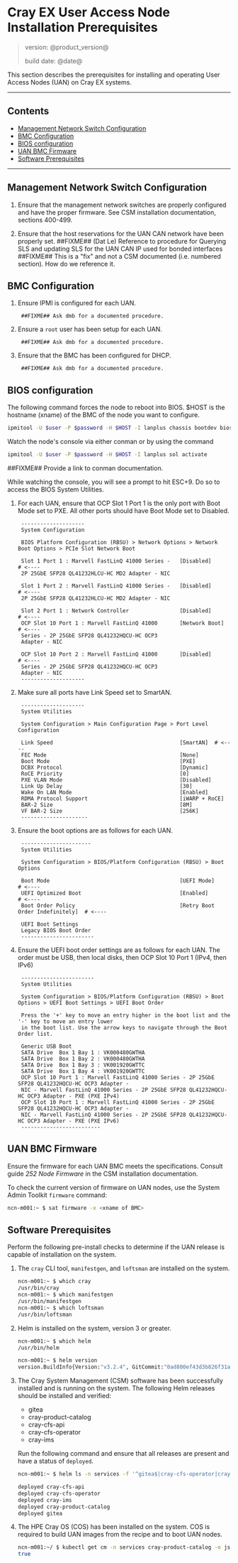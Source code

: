 # Cray EX User Access Node Installation Prerequisites

> version: @product_version@
>
> build date: @date@

This section describes the prerequisites for installing and operating User
Access Nodes (UAN) on Cray EX systems.

---

## Contents

* [Management Network Switch Configuration](#switchprereq)
* [BMC Configuration](#bmcconfig)
* [BIOS configuration](#biosconfig)
* [UAN BMC Firmware](#uanfw)
* [Software Prerequisites](#swprereq)

---

<a name="switchprereq"></a>
## Management Network Switch Configuration

1. Ensure that the management network switches are properly configured and have
   the proper firmware. See CSM installation documentation, sections 400-499.

1. Ensure that the host reservations for the UAN CAN network have been properly set.
    ##FIXME## (Dat Le) Reference to procedure for Querying SLS and updating SLS for the UAN CAN IP used for bonded interfaces
    ##FIXME## This is a "fix" and not a CSM documented (i.e. numbered section). How do we reference it.

<a name="bmcconfig"></a>
## BMC Configuration

1. Ensure IPMI is configured for each UAN.

        ##FIXME## Ask dmb for a documented procedure.

1. Ensure a `root` user has been setup for each UAN.

        ##FIXME## Ask dmb for a documented procedure.

1. Ensure that the BMC has been configured for DHCP.

        ##FIXME## Ask dmb for a documented procedure.

<a name="biosconfig"></a>
## BIOS configuration

The following command forces the node to reboot into BIOS.
$HOST is the hostname (xname) of the BMC of the node you want to configure.

```bash
ipmitool -U $user -P $password -H $HOST -I lanplus chassis bootdev bios
```

Watch the node's console via either conman or by using the command

```bash
ipmitool -U $user -P $password -H $HOST -I lanplus sol activate
```

##FIXME## Provide a link to conman documentation.

While watching the console, you will see a prompt to hit
ESC+9. Do so to access the BIOS System Utilities.

1. For each UAN, ensure that OCP Slot 1 Port 1 is the only port with Boot Mode
   set to PXE. All other ports should have Boot Mode set to Disabled.

        --------------------
        System Configuration

        BIOS Platform Configuration (RBSU) > Network Options > Network Boot Options > PCIe Slot Network Boot

        Slot 1 Port 1 : Marvell FastLinQ 41000 Series -   [Disabled]        # <----
        2P 25GbE SFP28 QL41232HLCU-HC MD2 Adapter - NIC
        
        Slot 1 Port 2 : Marvell FastLinQ 41000 Series -   [Disabled]        # <----
        2P 25GbE SFP28 QL41232HLCU-HC MD2 Adapter - NIC
        
        Slot 2 Port 1 : Network Controller                [Disabled]        # <----
        OCP Slot 10 Port 1 : Marvell FastLinQ 41000       [Network Boot]    # <----
        Series - 2P 25GbE SFP28 QL41232HQCU-HC OCP3
        Adapter - NIC
        
        OCP Slot 10 Port 2 : Marvell FastLinQ 41000       [Disabled]        # <----
        Series - 2P 25GbE SFP28 QL41232HQCU-HC OCP3
        Adapter - NIC
        --------------------

1. Make sure all ports have Link Speed set to SmartAN.

        --------------------
        System Utilities

        System Configuration > Main Configuration Page > Port Level Configuration

        Link Speed                                        [SmartAN]  # <----
        FEC Mode                                          [None]
        Boot Mode                                         [PXE]
        DCBX Protocol                                     [Dynamic]
        RoCE Priority                                     [0]
        PXE VLAN Mode                                     [Disabled]
        Link Up Delay                                     [30]
        Wake On LAN Mode                                  [Enabled]
        RDMA Protocol Support                             [iWARP + RoCE]
        BAR-2 Size                                        [8M]
        VF BAR-2 Size                                     [256K]
        ---------------------

1. Ensure the boot options are as follows for each UAN.

        ----------------------
        System Utilities

        System Configuration > BIOS/Platform Configuration (RBSU) > Boot Options

        Boot Mode                                         [UEFI Mode]                      # <----
        UEFI Optimized Boot                               [Enabled]                        # <----
        Boot Order Policy                                 [Retry Boot Order Indefinitely]  # <----

        UEFI Boot Settings
        Legacy BIOS Boot Order
        -----------------------

1. Ensure the UEFI boot order settings are as follows for each UAN. The order
   must be USB, then local disks, then OCP Slot 10 Port 1 (IPv4, then IPv6)

        -----------------------
        System Utilities

        System Configuration > BIOS/Platform Configuration (RBSU) > Boot Options > UEFI Boot Settings > UEFI Boot Order

        Press the '+' key to move an entry higher in the boot list and the '-' key to move an entry lower
        in the boot list. Use the arrow keys to navigate through the Boot Order list.

        Generic USB Boot
        SATA Drive  Box 1 Bay 1 : VK000480GWTHA
        SATA Drive  Box 1 Bay 2 : VK000480GWTHA
        SATA Drive  Box 1 Bay 3 : VK001920GWTTC
        SATA Drive  Box 1 Bay 4 : VK001920GWTTC
        OCP Slot 10 Port 1 : Marvell FastLinQ 41000 Series - 2P 25GbE SFP28 QL41232HQCU-HC OCP3 Adapter -
        NIC - Marvell FastLinQ 41000 Series - 2P 25GbE SFP28 QL41232HQCU-HC OCP3 Adapter - PXE (PXE IPv4)
        OCP Slot 10 Port 1 : Marvell FastLinQ 41000 Series - 2P 25GbE SFP28 QL41232HQCU-HC OCP3 Adapter -
        NIC - Marvell FastLinQ 41000 Series - 2P 25GbE SFP28 QL41232HQCU-HC OCP3 Adapter - PXE (PXE IPv6)
        ------------------------- 

<a name="uanfw"></a>
## UAN BMC Firmware

Ensure the firmware for each UAN BMC meets the specifications. Consult guide
_252 Node Firmware_ in the CSM installation documentation.

To check the current version of firmware on UAN nodes, use the System Admin
Toolkit `firmware` command:

```bash
ncn-m001:~ $ sat firmware -x <xname of BMC>
```

<a name="swprereq"></a>
## Software Prerequisites

Perform the following pre-install checks to determine if the UAN release is
capable of installation on the system.

1. The `cray` CLI tool, `manifestgen`, and `loftsman` are installed on the system.

    ```bash
    ncn-m001:~ $ which cray
    /usr/bin/cray
    ncn-m001:~ $ which manifestgen
    /usr/bin/manifestgen
    ncn-m001:~ $ which loftsman
    /usr/bin/loftsman
    ```

1. Helm is installed on the system, version 3 or greater.

    ```bash
    ncn-m001:~ $ which helm
    /usr/bin/helm

    ncn-m001:~ $ helm version
    version.BuildInfo{Version:"v3.2.4", GitCommit:"0ad800ef43d3b826f31a5ad8dfbb4fe05d143688", GitTreeState:"clean", GoVersion:"go1.13.12"}

    ```

1. The Cray System Management (CSM) software has been successfully installed and
   is running on the system. The following Helm releases should be installed and
   verified:
   * gitea
   * cray-product-catalog
   * cray-cfs-api
   * cray-cfs-operator
   * cray-ims

   Run the following command and ensure that all releases are present and have
   a status of `deployed`.

    ```bash
    ncn-m001:~ $ helm ls -n services -f '^gitea$|cray-cfs-operator|cray-cfs-api|cray-ims|cray-product-catalog' -o json | jq -r '.[] | .status + " " + .name'

    deployed cray-cfs-api
    deployed cray-cfs-operator
    deployed cray-ims
    deployed cray-product-catalog
    deployed gitea
    ```

1. The HPE Cray OS (COS) has been installed on the system. COS is required to
   build UAN images from the recipe and to boot UAN nodes.

    ```bash
    ncn-m001:~/ $ kubectl get cm -n services cray-product-catalog -o json | jq '.data | has("cos")'
    true
    ```
